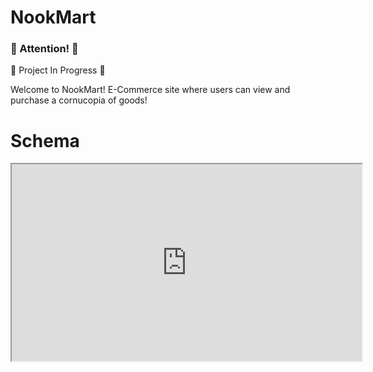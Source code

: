 # NookMart

<div>
<h3> 🚨 Attention! 🚨 </h3>
  <p>🚧 Project In Progress 🚧</p>
</div>

Welcome to NookMart! 
E-Commerce site where users can view and purchase a cornucopia of goods!

# Schema
<iframe width="560" height="315" src='https://dbdiagram.io/embed/64f0b55802bd1c4a5ec1ceed'> </iframe>
